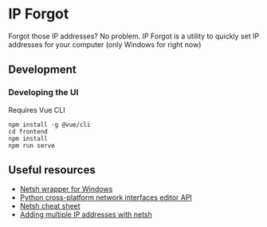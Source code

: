 # IP Forgot
Forgot those IP addresses? No problem. IP Forgot is a utility to quickly set IP addresses for your computer (only Windows for right now)

## Development

### Developing the UI
Requires Vue CLI
```
npm install -g @vue/cli
cd frontend
npm install
npm run serve
```

## Useful resources
- [Netsh wrapper for Windows](https://github.com/ancasicolica/node-wifi-scanner/blob/master/lib/netsh.js)
- [Python cross-platform network interfaces editor API](https://github.com/al45tair/netifaces)
- [Netsh cheat sheet](https://lzone.de/cheat-sheet/netsh)
- [Adding multiple IP addresses with netsh](https://social.technet.microsoft.com/Forums/ie/en-US/c0b1d97d-e281-44d7-803a-84a48f998339/add-two-ip-address-to-single-nic?forum=winservercore)


